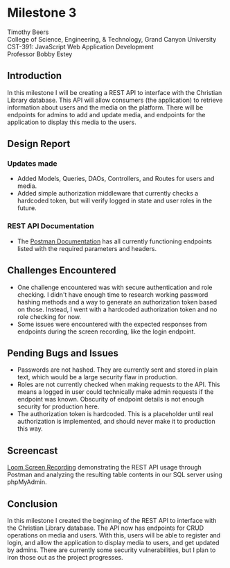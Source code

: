 # Milestone 3

<!-- 1. Cover Sheet -->
Timothy Beers \
College of Science, Engineering, & Technology, Grand Canyon University \
CST-391: JavaScript Web Application Development \
Professor Bobby Estey

## Introduction

In this milestone I will be creating a REST API to interface with the Christian Library database. This API will allow consumers (the application) to retrieve information about users and the media on the platform. There will be endpoints for admins to add and update media, and endpoints for the application to display this media to the users.

## Design Report

### Updates made

- Added Models, Queries, DAOs, Controllers, and Routes for users and media.
- Added simple authorization middleware that currently checks a hardcoded token, but will verify logged in state and user roles in the future.

### REST API Documentation

- The [Postman Documentation](https://www.postman.com/aviation-engineer-11414492/workspace/cst-391/collection/38823987-3e52d552-9cd7-42cd-bc3a-587710914cbc?action=share&creator=38823987) has all currently functioning endpoints listed with the required parameters and headers.

## Challenges Encountered

- One challenge encountered was with secure authentication and role checking. I didn't have enough time to research working password hashing methods and a way to generate an authorization token based on those. Instead, I went with a hardcoded authorization token and no role checking for now.
- Some issues were encountered with the expected responses from endpoints during the screen recording, like the login endpoint.

## Pending Bugs and Issues

- Passwords are not hashed. They are currently sent and stored in plain text, which would be a large security flaw in production.
- Roles are not currently checked when making requests to the API. This means a logged in user could technically make admin requests if the endpoint was known. Obscurity of endpoint details is not enough security for production here.
- The authorization token is hardcoded. This is a placeholder until real authorization is implemented, and should never make it to production this way.

## Screencast

[Loom Screen Recording](https://www.loom.com/share/c05d44bd6b9c4d75a0c34414e91bd24f?sid=b3cb93bf-c199-46ae-b74e-0d02d3362dbc) demonstrating the REST API usage through Postman and analyzing the resulting table contents in our SQL server using phpMyAdmin.

## Conclusion

In this milestone I created the beginning of the REST API to interface with the Christian Library database. The API now has endpoints for CRUD operations on media and users. With this, users will be able to register and login, and allow the application to display media to users, and get updated by admins. There are currently some security vulnerabilities, but I plan to iron those out as the project progresses.